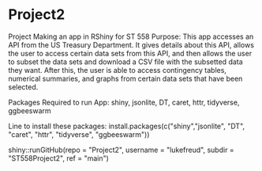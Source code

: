 # Project2
Project Making an app in RShiny for ST 558
Purpose: This app accesses an API from the US Treasury Department. It gives details about this API, allows the user to access certain data sets from this API, and then allows the user to subset the data sets and download a CSV file with the subsetted data they want. After this, the user is able to access contingency tables, numerical summaries, and graphs from certain data sets that have been selected.

Packages Required to run App: shiny, jsonlite, DT, caret, httr, tidyverse, ggbeeswarm

Line to install these packages: install.packages(c("shiny","jsonlite", "DT", "caret", "httr", "tidyverse", "ggbeeswarm"))

shiny::runGitHub(repo = "Project2", username = "lukefreud", subdir = "ST558Project2", ref = "main")
